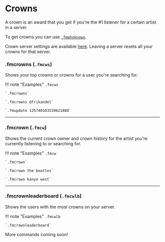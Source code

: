 # Crowns

A crown is an award that you get if you're the #1 listener for a certain artist in a server.

To get crowns you can use [`.fmwhoknows`](/commands/artists/#fmwhoknows-fmwk-fmw).

Crown server settings are available [here](/guildsettings/crownsettings/). Leaving a server resets all your crowns for that server.

### .fmcrowns  (`.fmcws`)

Shows your top crowns or crowns for a user you're searching for.


!!! note "Examples"
    `.fmcws`

    `.fmcrowns`

    `.fmcrowns @frikandel`

    `.fmupdate 125740103539621888`
    
---
### .fmcrown (`.fmcw`)

Shows the current crown owner and crown history for the artist you're currently listening to or searching for.

!!! note "Examples"
    `.fmcw`

    `.fmcrown`

    `.fmcrown the beatles`

    `.fmcrown kanye west`

---   
### .fmcrownleaderboard (`.fmcwlb`)

Shows the users with the most crowns on your server.

!!! note "Examples"
    `.fmcwlb`

    `.fmcrownleaderboard`


More commands coming soon!